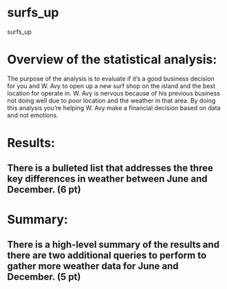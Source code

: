 # surfs_up
surfs_up

# Overview of the statistical analysis:

The purpose of the analysis is to evaluate if it’s a good business decision for you and W. Avy to open up a new surf shop on the island and the best location for operate in. W. Avy is nervous because of his previous business not doing well due to poor location and the weather in that area. By doing this analysis you’re helping W. Avy make a financial decision based on data and not emotions. 

# Results:

## There is a bulleted list that addresses the three key differences in weather between June and December. (6 pt)

# Summary:

## There is a high-level summary of the results and there are two additional queries to perform to gather more weather data for June and December. (5 pt)
